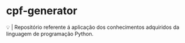 # cpf-generator
💡 | Repositório referente á aplicação dos conhecimentos adquiridos da linguagem de programação Python.
